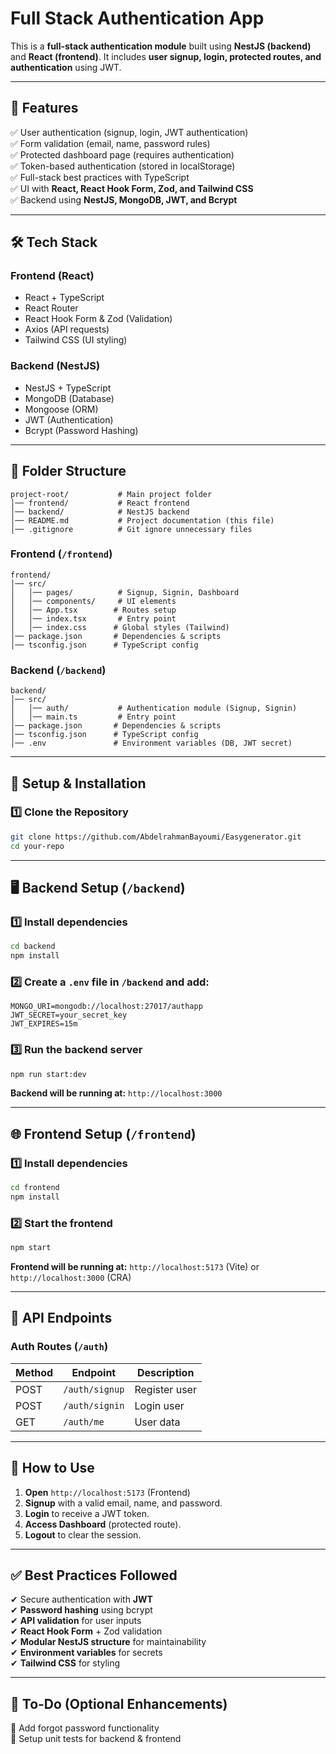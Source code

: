 # Full Stack Authentication App

This is a **full-stack authentication module** built using **NestJS (backend)** and **React (frontend)**. It includes **user signup, login, protected routes, and authentication** using JWT.

---

## **📌 Features**
✅ User authentication (signup, login, JWT authentication)  
✅ Form validation (email, name, password rules)  
✅ Protected dashboard page (requires authentication)  
✅ Token-based authentication (stored in localStorage)  
✅ Full-stack best practices with TypeScript  
✅ UI with **React, React Hook Form, Zod, and Tailwind CSS**  
✅ Backend using **NestJS, MongoDB, JWT, and Bcrypt**  

---

## **🛠 Tech Stack**
### **Frontend (React)**
- React + TypeScript
- React Router
- React Hook Form & Zod (Validation)
- Axios (API requests)
- Tailwind CSS (UI styling)

### **Backend (NestJS)**
- NestJS + TypeScript
- MongoDB (Database)
- Mongoose (ORM)
- JWT (Authentication)
- Bcrypt (Password Hashing)

---

## **📂 Folder Structure**
```
project-root/           # Main project folder
│── frontend/           # React frontend
│── backend/            # NestJS backend
│── README.md           # Project documentation (this file)
│── .gitignore          # Git ignore unnecessary files
```

### **Frontend (`/frontend`)**
```
frontend/
│── src/
│   │── pages/          # Signup, Signin, Dashboard
│   │── components/     # UI elements
│   │── App.tsx        # Routes setup
│   │── index.tsx       # Entry point
│   │── index.css      # Global styles (Tailwind)
│── package.json       # Dependencies & scripts
│── tsconfig.json      # TypeScript config
```

### **Backend (`/backend`)**
```
backend/
│── src/
│   │── auth/           # Authentication module (Signup, Signin)
│   │── main.ts         # Entry point
│── package.json       # Dependencies & scripts
│── tsconfig.json      # TypeScript config
│── .env               # Environment variables (DB, JWT secret)
```

---

## **🚀 Setup & Installation**

### **1️⃣ Clone the Repository**
```sh
git clone https://github.com/AbdelrahmanBayoumi/Easygenerator.git
cd your-repo
```

---

## **🖥 Backend Setup (`/backend`)**

### **1️⃣ Install dependencies**
```sh
cd backend
npm install
```

### **2️⃣ Create a `.env` file in `/backend` and add:**
```env
MONGO_URI=mongodb://localhost:27017/authapp
JWT_SECRET=your_secret_key
JWT_EXPIRES=15m
```

### **3️⃣ Run the backend server**
```sh
npm run start:dev
```
**Backend will be running at:** `http://localhost:3000`

---

## **🌐 Frontend Setup (`/frontend`)**

### **1️⃣ Install dependencies**
```sh
cd frontend
npm install
```

### **2️⃣ Start the frontend**
```sh
npm start
```
**Frontend will be running at:** `http://localhost:5173` (Vite) or `http://localhost:3000` (CRA)

---

## **📡 API Endpoints**
### **Auth Routes (`/auth`)**
| Method | Endpoint      | Description     |
|--------|-------------|----------------|
| POST   | `/auth/signup` | Register user |
| POST   | `/auth/signin` | Login user    |
| GET   | `/auth/me` |  User data    |


---

## **📜 How to Use**
1. **Open** `http://localhost:5173` (Frontend)
2. **Signup** with a valid email, name, and password.
3. **Login** to receive a JWT token.
4. **Access Dashboard** (protected route).
5. **Logout** to clear the session.

---

## **✅ Best Practices Followed**
✔ Secure authentication with **JWT**  
✔ **Password hashing** using bcrypt  
✔ **API validation** for user inputs  
✔ **React Hook Form** + Zod validation  
✔ **Modular NestJS structure** for maintainability  
✔ **Environment variables** for secrets  
✔ **Tailwind CSS** for styling  

---

## **📌 To-Do (Optional Enhancements)**
🔹 Add forgot password functionality  
🔹 Setup unit tests for backend & frontend  

